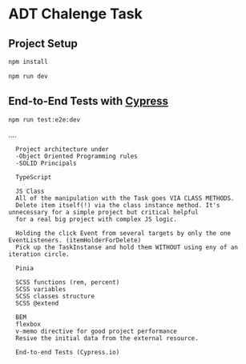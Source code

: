 # ADT Chalenge Task

## Project Setup

```sh
npm install

npm run dev
```


## End-to-End Tests with [Cypress](https://www.cypress.io/)

```sh
npm run test:e2e:dev
```

....

      Project architecture under
      -Object Oriented Programming rules
      -SOLID Principals

      TypeScript
      
      JS Class
      All of the manipulation with the Task goes VIA CLASS METHODS.
      Delete item itself(!) via the class instance method. It's unnecessary for a simple project but critical helpful
      for a real big project with complex JS logic.
      
      Holding the click Event from several targets by only the one EventListeners. (itemHolderForDelete)
      Pick up the TaskInstanse and hold them WITHOUT using eny of an iteration circle.
      
      Pinia
      
      SCSS functions (rem, percent)
      SCSS variables
      SCSS classes structure
      SCSS @extend
      
      BEM
      flexbox
      v-memo directive for good project performance
      Resive the initial data from the external resource.
      
      End-to-end Tests (Cypress.io)
    


